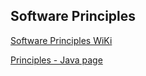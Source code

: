 ## Software Principles

[Software Principles WiKi](http://principles-wiki.net/principles:start)

[Principles - Java page](https://java-design-patterns.com/principles/)

